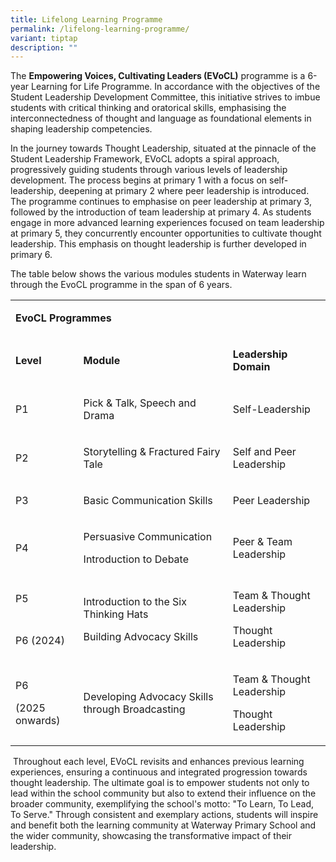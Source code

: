 ```yaml
---
title: Lifelong Learning Programme
permalink: /lifelong-learning-programme/
variant: tiptap
description: ""
---
```

<p>The <strong>Empowering Voices, Cultivating Leaders (EVoCL)</strong> programme
is a 6-year Learning for Life Programme. In accordance with the objectives
of the Student Leadership Development Committee, this initiative strives
to imbue students with critical thinking and oratorical skills, emphasising
the interconnectedness of thought and language as foundational elements
in shaping leadership competencies.</p>
<p></p>
<p>In the journey towards Thought Leadership, situated at the pinnacle of
the Student Leadership Framework, EVoCL adopts a spiral approach, progressively
guiding students through various levels of leadership development. The
process begins at primary 1 with a focus on self-leadership, deepening
at primary 2 where peer leadership is introduced. The programme continues
to emphasise on peer leadership at primary 3, followed by the introduction
of team leadership at primary 4. As students engage in more advanced learning
experiences focused on team leadership at primary 5, they concurrently
encounter opportunities to cultivate thought leadership. This emphasis
on thought leadership is further developed in primary 6.</p>
<p>The table below shows the various modules students in Waterway learn through
the EvoCL programme in the span of 6 years.</p>
<table style="minWidth: 75px">
<colgroup>
<col>
<col>
<col>
</colgroup>
<tbody>
<tr>
<td rowspan="1" colspan="3">
<p><strong>EvoCL Programmes</strong>
</p>
</td>
</tr>
<tr>
<td rowspan="1" colspan="1">
<p><strong>Level</strong>
</p>
</td>
<td rowspan="1" colspan="1">
<p><strong>Module</strong>
</p>
</td>
<td rowspan="1" colspan="1">
<p><strong>Leadership Domain</strong>
</p>
</td>
</tr>
<tr>
<td rowspan="1" colspan="1">
<p>P1</p>
</td>
<td rowspan="1" colspan="1">
<p>Pick &amp; Talk, Speech and Drama</p>
</td>
<td rowspan="1" colspan="1">
<p>Self-Leadership</p>
</td>
</tr>
<tr>
<td rowspan="1" colspan="1">
<p>P2</p>
</td>
<td rowspan="1" colspan="1">
<p>Storytelling &amp; Fractured Fairy Tale</p>
</td>
<td rowspan="1" colspan="1">
<p>Self and Peer Leadership</p>
</td>
</tr>
<tr>
<td rowspan="1" colspan="1">
<p>P3</p>
</td>
<td rowspan="1" colspan="1">
<p>Basic Communication Skills</p>
</td>
<td rowspan="1" colspan="1">
<p>Peer Leadership</p>
</td>
</tr>
<tr>
<td rowspan="1" colspan="1">
<p>P4</p>
</td>
<td rowspan="1" colspan="1">
<p>Persuasive Communication</p>
<p>Introduction to Debate</p>
</td>
<td rowspan="1" colspan="1">
<p>Peer &amp; Team Leadership</p>
</td>
</tr>
<tr>
<td rowspan="1" colspan="1">
<p>P5</p>
</td>
<td rowspan="2" colspan="1">
<p>Introduction to the Six Thinking Hats</p>
<p>Building Advocacy Skills</p>
</td>
<td rowspan="2" colspan="1">
<p>Team &amp; Thought Leadership</p>
<p>Thought Leadership</p>
</td>
</tr>
<tr>
<td rowspan="1" colspan="1">
<p>P6 (2024)</p>
</td>
</tr>
<tr>
<td rowspan="1" colspan="1">
<p>P6</p>
<p>(2025 onwards)</p>
</td>
<td rowspan="1" colspan="1">
<p>Developing Advocacy Skills through Broadcasting</p>
</td>
<td rowspan="1" colspan="1">
<p>Team &amp; Thought&nbsp; Leadership</p>
<p>Thought Leadership</p>
</td>
</tr>
</tbody>
</table>
<p>&nbsp;Throughout each level, EVoCL revisits and enhances previous learning
experiences, ensuring a continuous and integrated progression towards thought
leadership. The ultimate goal is to empower students not only to lead within
the school community but also to extend their influence on the broader
community, exemplifying the school's motto: "To Learn, To Lead, To Serve."
Through consistent and exemplary actions, students will inspire and benefit
both the learning community at Waterway Primary School and the wider community,
showcasing the transformative impact of their leadership.</p>